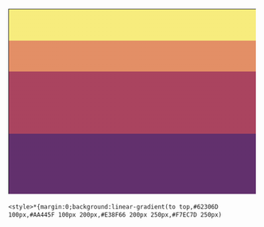 ![#030](img/030.png)

```
<style>*{margin:0;background:linear-gradient(to top,#62306D 100px,#AA445F 100px 200px,#E38F66 200px 250px,#F7EC7D 250px)
```

